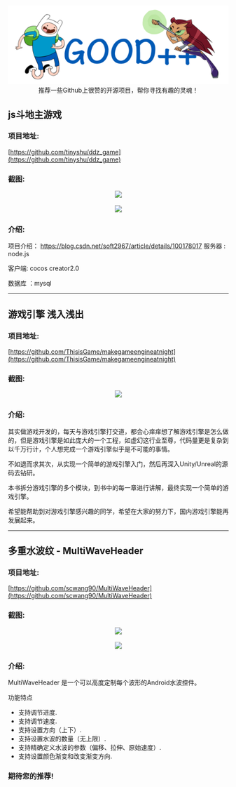 <p align="center">
  <img src="../images/logo.png" width="660"/>
  <br>推荐一些Github上很赞的开源项目，帮你寻找有趣的灵魂！
</p>

## js斗地主游戏

### 项目地址: 
[https://github.com/tinyshu/ddz_game](https://github.com/tinyshu/ddz_game)

### 截图:
<p align="center">
  <img src="https://github.com/tinyshu/ddz_game/raw/master/image/1.png" />
</p>
<p align="center">
  <img src="https://github.com/tinyshu/ddz_game/raw/master/image/2.png" />
</p>

### 介绍:

项目介绍： https://blog.csdn.net/soft2967/article/details/100178017 服务器 : node.js

客户端: cocos creator2.0

数据库 ：mysql

---

## 游戏引擎 浅入浅出

### 项目地址: 
[https://github.com/ThisisGame/makegameengineatnight](https://github.com/ThisisGame/makegameengineatnight)

### 截图:
<p align="center">
  <img src="https://github.com/ThisisGame/makegameengineatnight/raw/main/imgs/chapter.png" width="900"/>  
</p>

### 介绍:

其实做游戏开发的，每天与游戏引擎打交道，都会心痒痒想了解游戏引擎是怎么做的，但是游戏引擎是如此庞大的一个工程，如虚幻这行业至尊，代码量更是复杂到以千万行计，个人想完成一个游戏引擎似乎是不可能的事情。

不如退而求其次，从实现一个简单的游戏引擎入门，然后再深入Unity/Unreal的源码去钻研。

本书拆分游戏引擎的多个模块，到书中的每一章进行讲解，最终实现一个简单的游戏引擎。

希望能帮助到对游戏引擎感兴趣的同学，希望在大家的努力下，国内游戏引擎能再发展起来。


---

## 多重水波纹 - MultiWaveHeader

### 项目地址: 
[https://github.com/scwang90/MultiWaveHeader](https://github.com/scwang90/MultiWaveHeader)

### 截图:
<p align="center">
  <img src="https://github.com/scwang90/MultiWaveHeader/raw/master/art/gif_console_1.gif" />  
</p>
<p align="center">
  <img src="https://github.com/scwang90/MultiWaveHeader/raw/master/art/gif_console_3.gif" />
</p>

### 介绍:

MultiWaveHeader 是一个可以高度定制每个波形的Android水波控件。

功能特点

- 支持调节进度.
- 支持调节速度.
- 支持设置方向（上下）.
- 支持设置水波的数量（无上限）.
- 支持精确定义水波的参数（偏移、拉伸、原始速度）.
- 支持设置颜色渐变和改变渐变方向.


### 期待您的推荐!